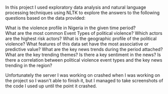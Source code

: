 In this project I used exploratory data analysis and natural language processing techniques using NLTK to explore the answers to the following questions based on the data provided:

What is the violence profile in Nigeria in the given time period?  
What are the most common Event Types of political violence?
Which actors are the highest risk actors?
What is the geographic profile of the political violence?
What features of this data set have the most associative or predictive value?
What are the key news trends during the period attached?  
What are the key trending themes?
Is there a key sentiment in the news?
Is there a correlation between political violence event types and the key news trending in the region? 

Unfortunately the server I was working on crashed when I was working on the project so I wasn't able to finish it, but I managed to take screenshots of the code I used up until the point it crashed.
